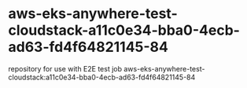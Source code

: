 # aws-eks-anywhere-test-cloudstack-a11c0e34-bba0-4ecb-ad63-fd4f64821145-84
repository for use with E2E test job aws-eks-anywhere-test-cloudstack:a11c0e34-bba0-4ecb-ad63-fd4f64821145-84
